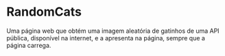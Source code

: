 # RandomCats
Uma página web que obtém uma imagem aleatória de gatinhos de uma API pública, disponível na internet, e a apresenta na página, sempre que a página carrega.
